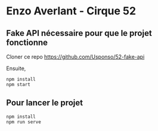 # Enzo Averlant - Cirque 52

## Fake API nécessaire pour que le projet fonctionne

Cloner ce repo https://github.com/Usponso/52-fake-api

Ensuite,
```
npm install
npm start
```

## Pour lancer le projet

```
npm install
npm run serve
```
